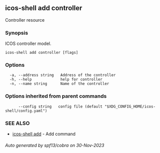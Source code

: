 ## icos-shell add controller

Controller resource

### Synopsis

ICOS controller model.

```
icos-shell add controller [flags]
```

### Options

```
  -a, --address string   Address of the controller
  -h, --help             help for controller
  -n, --name string      Name of the controller
```

### Options inherited from parent commands

```
      --config string   config file (default "$XDG_CONFIG_HOME/icos-shell/config.yaml")
```

### SEE ALSO

* [icos-shell add](icos-shell_add.md)	 - Add command

###### Auto generated by spf13/cobra on 30-Nov-2023
